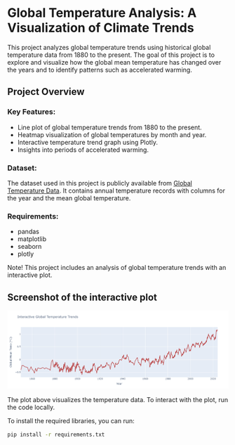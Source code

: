 # Global Temperature Analysis: A Visualization of Climate Trends

This project analyzes global temperature trends using historical global temperature data from 1880 to the present. The goal of this project is to explore and visualize how the global mean temperature has changed over the years and to identify patterns such as accelerated warming.

## Project Overview

### Key Features:
- Line plot of global temperature trends from 1880 to the present.
- Heatmap visualization of global temperatures by month and year.
- Interactive temperature trend graph using Plotly.
- Insights into periods of accelerated warming.

### Dataset:
The dataset used in this project is publicly available from [Global Temperature Data](https://datahub.io/core/global-temp). It contains annual temperature records with columns for the year and the mean global temperature.

### Requirements:
- pandas
- matplotlib
- seaborn
- plotly

Note!
This project includes an analysis of global temperature trends with an interactive plot.

## Screenshot of the interactive plot

![Temperature Plot](temperature_plot.png)

The plot above visualizes the temperature data. To interact with the plot, run the code locally.

To install the required libraries, you can run:
```bash
pip install -r requirements.txt
